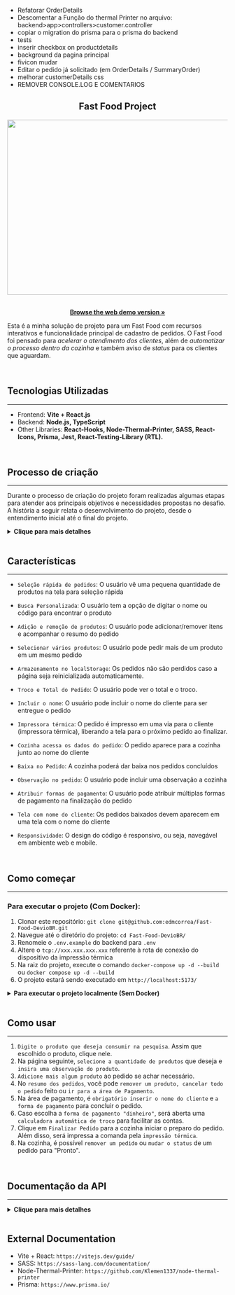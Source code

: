 
  - Refatorar OrderDetails
  - Descomentar a Função do thermal Printer no arquivo: backend>app>controllers>customer.controller
  - copiar o migration do prisma para o prisma do backend
  - tests
  - inserir checkbox on productdetails
  - background da pagina principal
  - fivicon mudar
  - Editar o pedido já solicitado (em OrderDetails / SummaryOrder)
  - melhorar customerDetails css
  - REMOVER CONSOLE.LOG E COMENTARIOS


<div align="center">

  ## Fast Food Project
  
  <div align="center">
    <img width="700" height="400" src="src/assets/chatbotLuzia.gif">
  </div>
  
  <br />
  
  <p align="center">
    <a href="https://fast-food-project-one.vercel.app/"><strong>Browse the web demo version »</strong></a>
  </p>
</div>


Esta é a minha solução de projeto para um Fast Food com recursos interativos e funcionalidade principal de cadastro de pedidos. O Fast Food foi pensado para *acelerar o atendimento dos clientes*, além de *automatizar o processo dentro da cozinha* e também aviso de *status* para os clientes que aguardam.

<br>

## Tecnologias Utilizadas
---

- Frontend: **Vite + React.js**
- Backend: **Node.js, TypeScript**
- Other Libraries: **React-Hooks, Node-Thermal-Printer, SASS, React-Icons, Prisma, Jest, React-Testing-Library (RTL).**

<br>

## Processo de criação
---

Durante o processo de criação do projeto foram realizadas algumas etapas para atender aos principais objetivos e necessidades propostas no desafio. A história a seguir relata o desenvolvimento do projeto, desde o entendimento inicial até o final do projeto.

<details>

<summary><strong>Clique para mais detalhes</strong></summary>

- Leitura e Compreensão do Projeto:
Após receber o desafio Full Stack, foi realizada uma leitura aprofundada dos requisitos apresentados. Isso incluiu a compreensão das funcionalidades esperadas, como a necessidade de pesquisa personalizada, adicionar/remover pedidos, ver o total e o troco, incluir o nome do cliente, inserir observações nos pedidos, efetuar impressora térmica. Esta etapa foi essencial para definir a direção do desenvolvimento.

- Utilização de novas tecnologias: O desafio propõe a criação de um sistema de fastFood. Inicialmente então, dediquei tempo ao aprendizado de tecnologias relacionadas, através de tutoriais, documentação e exemplos de código para adquirir o conhecimento necessário para implementar o projeto. Por fim, resolvi implementar a biblioteca `Node-Thermal-Printer` e `Vite` para sua construção, pois apresentava o que era necessário para o desenvolvimento do projeto.

- Criação do MVP: Finalizadas as decisões de design, foi criado um MVP (Produto Mínimo Viável). Nesta fase foram desenvolvidos os componentes básicos da aplicação frontend para garantir um código funcional, enquanto analisava quais dados eram necessários trafegar entre o back-end e o front-end.

- Revisão de Componentes e Funcionalidades: Com as funcionalidades básicas implementadas, foi realizada uma revisão dos componentes desenvolvidos. Melhorias de código, ajustes de estilo e refatorações foram feitas para garantir a qualidade e usabilidade da aplicação.

- Criação de Testes: Para garantir a qualidade e estabilidade do código, foram desenvolvidos testes utilizando a Jest e React Testing Library.

</br>

</details>

<br>

## Características
---
- `Seleção rápida de pedidos`: O usuário vê uma pequena quantidade de produtos na tela para seleção rápida

- `Busca Personalizada`: O usuário tem a opção de digitar o nome ou código para encontrar o produto

- `Adição e remoção de produtos`: O usuário pode adicionar/remover itens e acompanhar o resumo do pedido

- `Selecionar vários produtos`: O usuário pode pedir mais de um produto em um mesmo pedido

- `Armazenamento no localStorage`: Os pedidos não são perdidos caso a página seja reinicializada automaticamente.

- `Troco e Total do Pedido`: O usuário pode ver o total e o troco.

- `Incluir o nome`: O usuário pode incluir o nome do cliente para ser entregue o pedido

- `Impressora térmica`: O pedido é impresso em uma via para o cliente (impressora térmica), liberando a tela para o próximo pedido ao finalizar.

- `Cozinha acessa os dados do pedido`: O pedido aparece para a cozinha junto ao nome do cliente

- `Baixa no Pedido`: A cozinha poderá dar baixa nos pedidos concluídos

- `Observação no pedido`: O usuário pode incluir uma observação a cozinha

- `Atribuir formas de pagamento`: O usuário pode atribuir múltiplas formas de pagamento na finalização do pedido

- `Tela com nome do cliente`: Os pedidos baixados devem aparecem em uma tela com o nome do cliente

- `Responsividade`: O design do código é responsivo, ou seja, navegável em ambiente web e mobile.

<br>

## Como começar
---

### Para executar o projeto (Com Docker):

1. Clonar este repositório: `git clone git@github.com:edmcorrea/Fast-Food-DevioBR.git`
2. Navegue até o diretório do projeto: `cd Fast-Food-DevioBR/`
3. Renomeie o `.env.example` do backend para `.env`
4. Altere o `tcp://xxx.xxx.xxx.xxx` referente à rota de conexão do dispositivo da impressão térmica
5. Na raiz do projeto, execute o comando `docker-compose up -d --build` ou `docker compose up -d --build`
6. O projeto estará sendo executado em `http://localhost:5173/`

<details>

<br>

<summary><strong>Para executar o projeto localmente (Sem Docker)</strong></summary>

1. Clonar este repositório: `git clone git@github.com:edmcorrea/Fast-Food-DevioBR.git`
2. Navegue até o diretório do projeto backend: `cd Fast-Food-DevioBR/` e `cd backend/`
3. Renomeie o `.env.example` do backend para `.env`
4. Altere o `tcp://xxx.xxx.xxx.xxx` no arquivo `.env,` referente à rota de conexão do dispositivo da impressão térmica
5. Em outro terminal, navegue até o diretório do projeto frontend: `cd Fast-Food-DevioBR/` e `cd frontend/`
6. Instale as dependências necessárias usando `npm install`
7. Inicie o aplicativo usando `npm run dev`
8. Instale as dependências necessárias usando `npm install`
9. Inicie o aplicativo usando `npm start`
10. O projeto estará sendo executado em `http://localhost:5173/`

<br>

</details>

<br>

## Como usar
---

1. `Digite o produto que deseja consumir na pesquisa`. Assim que escolhido o produto, clique nele.
2. Na página seguinte, `selecione a quantidade de produtos` que deseja e `insira uma observação do produto`.
3. `Adicione mais algum produto` ao pedido se achar necessário.
4. No `resumo dos pedidos`, você pode `remover um produto, cancelar todo o pedido` feito ou `ir para a área de Pagamento`.
5. Na área de pagamento, é `obrigatório inserir o nome do cliente` e `a forma de pagamento` para concluir o pedido.
6. Caso escolha a `forma de pagamento "dinheiro"`, será aberta uma `calculadora automática de troco` para facilitar as contas.
7. Clique em `Finalizar Pedido` para a cozinha iniciar o preparo do pedido. Além disso, será impressa a comanda pela `impressão térmica`.
8. Na cozinha, é possível `remover um pedido` ou `mudar o status` de um pedido para "Pronto".


<br>

## Documentação da API
---

<details>

<summary><strong>Clique para mais detalhes</strong></summary>

  #### Coleta de todos os pedidos

  - Requisição (Request)
  ```http
    GET => /customer
  ```

  - Resposta (Response)

  ```

  "message": [
    {
      codCustomer: 1,
      customerName: "Ricardo",
      products: [{ name:"Hamburguer Novo", observation: "", quantity: 1}, { name:"Smash da Casa", observation: "", quantity: 1}],
      status: "Preparing"
    },
    {
      codCustomer: 2,
      customerName: "Luiza",
      products: [{ name:"Smash da Casa", observation: "", quantity: 2}],
      status: "Preparing"
    },
    (...)
  ]
  ```

</br>

  #### Criação de pedido

  - Requisição (Request)
  ```http
    POST => /customer
  ```

  - body
  ```
    {
      customerName: "Bruna",
      products: [{ name:"Hamburguer Novo", observation: "sem molho", quantity: 1}],
      status: "Preparing"
    }
  ```

  - Resposta (Response)

  ```
  "message": {
    codCustomer: 3,
    customerName: "Bruna",
    products: [{ name:"Hamburguer Novo", observation: "sem molho", quantity: 1}],
    status: "Preparing"
  }
  ```

</br>

  #### Atualização do status do pedido

  - Requisição (Request)
  ```http
    PATCH => /customer/:id
  ```
  - Params - :id
  ```
    { id: 1 }
  ```

  - body
  ```
    {
      "status": "Completed"
    }
  ```

  - Resposta (Response)

  ```
  "message": {
      codCustomer: 1,
      customerName: "Ricardo",
      products: [{ name:"Hamburguer Novo", observation: "", quantity: 1}, { name:"Smash da Casa", observation: "", quantity: 1}],
      status: "Completed"
    },
  ```

</br>

  #### Remova um pedido em Preparo ou Pronto

  - Requisição (Request)
  ```http
    DELETE => /customer/:id
  ```
  - Params - :id
  ```
    { id: 1 }
  ```

</br>

</details>

</br>

## External Documentation

- Vite + React: `https://vitejs.dev/guide/`
- SASS: `https://sass-lang.com/documentation/`
- Node-Thermal-Printer: `https://github.com/Klemen1337/node-thermal-printer`
- Prisma: `https://www.prisma.io/`